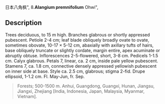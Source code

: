 日本八角枫",
8.**Alangium premnifolium** Ohwi",

## Description
Trees deciduous, to 15 m high. Branches glabrous or shortly appressed pubescent. Petiole 2-4 cm; leaf blade obliquely broadly ovate to ovate, sometimes obovate, 10-17 × 5-12 cm, abaxially with axillary tufts of hairs, base obliquely truncate or slightly cordate, margin entire, apex acuminate or abruptly obtuse. Inflorescences 2-5-flowered, short, 3-8 cm. Pedicels 1-1.5 cm. Calyx glabrous. Petals 7, linear, ca. 2 cm, inside pale yellow pubescent. Stamens 7, ca. 1.8 cm, connective densely appressed yellowish pubescent on inner side at base. Style ca. 2.5 cm, glabrous; stigma 2-fid. Drupe ellipsoid, 1-1.2 cm. Fl. May-Jun, fr. Sep.

> Forests; 500-1500 m. Anhui, Guangdong, Guangxi, Hunan, Jiangsu, Jiangxi, Zhejiang [India, Indonesia, Japan, Malaysia, Myanmar, Vietnam].
